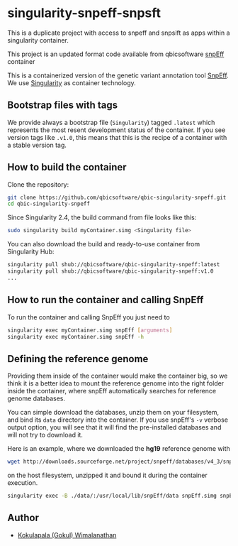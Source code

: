# singularity-snpeff-snpsft
This is a duplicate project with access to snpeff and snpsift as apps within a singularity container.

This project is an updated format code available from qbicsoftware [snpEff](https://github.com/qbicsoftware/qbic-singularity-snpeff) container

This is a containerized version of the genetic variant annotation tool [SnpEff](http://snpeff.sourceforge.net/). We use [Singularity](http://singularity.lbl.gov/) as container technology.

## Bootstrap files with tags
We provide always a bootstrap file (`Singularity`) tagged `.latest` which represents the most resent development status of the container. If you see version tags like `.v1.0`, this means that this is the recipe of a container with a stable version tag.

## How to build the container

Clone the repository:

```bash
git clone https://github.com/qbicsoftware/qbic-singularity-snpeff.git
cd qbic-singularity-snpeff
```

Since Singularity 2.4, the build command from file looks like this:

```bash
sudo singularity build myContainer.simg <Singularity file>
```

You can also download the build and ready-to-use container from Singularity Hub:

```bash
singularity pull shub://qbicsoftware/qbic-singularity-snpeff:latest
singularity pull shub://qbicsoftware/qbic-singularity-snpeff:v1.0
...
```

## How to run the container and calling SnpEff
To run the container and calling SnpEff you just need to

```bash
singularity exec myContainer.simg snpEff [arguments]
singularity exec myContainer.simg snpEff -h
```

## Defining the reference genome
Providing them inside of the container would make the container big, so we think it is a better idea to mount the reference genome into the right folder inside the container, where snpEff automatically searches for reference genome databases.

You can simple download the databases, unzip them on your filesystem, and bind its `data` directory into the container. If you use snpEff's `-v` verbose output option, you will see that it will find the pre-installed databases and will not try to download it.

Here is an example, where we downloaded the **hg19** reference genome with

```bash
wget http://downloads.sourceforge.net/project/snpeff/databases/v4_3/snpEff_v4_3_hg19.zip
```
on the host filesystem, unzipped it and bound it during the container execution.

```bash
singularity exec -B ./data/:/usr/local/lib/snpEff/data snpEff.simg snpEff -v hg19 myVCF.vcf
```


## Author

* [Kokulapala (Gokul) Wimalanathan](https://github.com/wkpalan)
